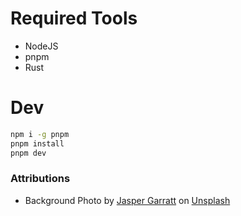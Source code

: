 # Required Tools

- NodeJS
- pnpm
- Rust

# Dev

```sh
npm i -g pnpm
pnpm install
pnpm dev
```

### Attributions

- Background Photo by [Jasper Garratt](https://unsplash.com/@jaspergarrattphotography?utm_content=creditCopyText&utm_medium=referral&utm_source=unsplash) on [Unsplash](https://unsplash.com/photos/a-star-trail-is-seen-in-the-night-sky-SCJ5lmQ5mlQ?utm_content=creditCopyText&utm_medium=referral&utm_source=unsplash)
